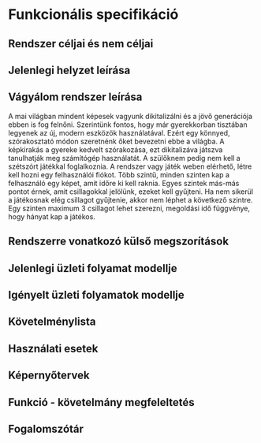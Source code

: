 # Funkcionális specifikáció

## Rendszer céljai és nem céljai

## Jelenlegi helyzet leírása

## Vágyálom rendszer leírása

A mai világban mindent képesek vagyunk dikitalizálni és a jövő generációja ebben is fog felnőni.
Szerintünk fontos, hogy már gyerekkorban tisztában legyenek az új, modern eszközök használatával.
Ezért egy könnyed, szórakosztató módon szeretnénk őket bevezetni ebbe a világba.
A képkirakás a gyereke kedvelt szórakozása, ezt dikitalizáva játszva tanulhatják meg számítógép használatát.
A szülőknem pedig nem kell a szétszórt játékkal foglalkoznia.
A rendszer vagy játék weben elérhető, létre kell hozni egy felhasználói fiókot.
Több szintű, minden szinten kap a felhasználó egy képet, amit időre ki kell raknia.
Egyes szintek más-más pontot érnek, amit csillagokkal jelölünk, ezeket kell gyűjteni.
Ha nem sikerül a játékosnak elég csillagot gyűjtenie, akkor nem léphet a következő szintre.
Egy szinten maximum 3 csillagot lehet szerezni, megoldási idő függvénye, hogy hányat kap a játékos.

## Rendszerre vonatkozó külső megszorítások

## Jelenlegi üzleti folyamat modellje

## Igényelt üzleti folyamatok modellje

## Követelménylista

## Használati esetek

## Képernyőtervek

## Funkció - követelmány megfeleltetés

## Fogalomszótár